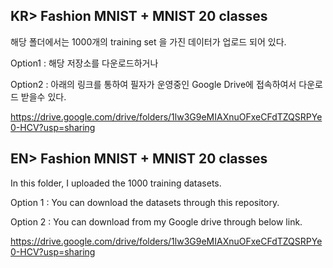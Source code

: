 ## KR> Fashion MNIST + MNIST 20 classes

해당 폴더에서는 1000개의 training set 을 가진 데이터가 업로드 되어 있다.

Option1 : 해당 저장소를 다운로드하거나 

Option2 : 아래의 링크를 통하여 필자가 운영중인 Google Drive에 접속하여서 다운로드 받을수 있다.

https://drive.google.com/drive/folders/1lw3G9eMIAXnuOFxeCFdTZQSRPYe0-HCV?usp=sharing

## EN> Fashion MNIST + MNIST 20 classes

In this folder, I uploaded the 1000 training datasets.

Option 1 : You can download the datasets through this repository.

Option 2 : You can download from my Google drive through below link.

https://drive.google.com/drive/folders/1lw3G9eMIAXnuOFxeCFdTZQSRPYe0-HCV?usp=sharing
